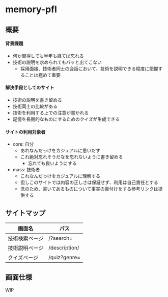 # memory-pfl
## 概要
#### 背景課題
- 何か習得しても半年も経てば忘れる
- 技術の説明を求められてもパッと出てこない
  - 採用面接、技術者同士の会話において、技術を説明できる程度に把握することは極めて重要

#### 解決手段としてのサイト
- 技術の説明を書き留める
- 技術同士の比較がある
- 技術を利用する上での注意が書かれる
- 記憶を長期的なものにするためのクイズが生成できる

#### サイトの利用対象者
- core: 自分
  - あれなんだっけをカジュアルに思いだす
  - これ絶対忘れそうだなを忘れないように書き留める
    - 忘れても良いようにする
- mass: 技術者
  - これなんだっけをカジュアルに理解する
  - 但しこのサイトでは内容の正しさは保証せず、利用は自己責任とする
  - 念のため、書いてあるものについて事実の裏付けをする参考リンクは提供する

## サイトマップ
| 画面名 | パス |
| --- | --- |
| 技術検索ページ | /?search=<default-search-word> |
| 技術説明ページ | /description/<technorogy-name> |
| クイズページ | /quiz?genre=<genre> |

## 画面仕様
WIP